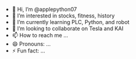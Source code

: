 - 👋 Hi, I’m @applepython07
- 👀 I’m interested in stocks, fitness, history
- 🌱 I’m currently learning PLC, Python, and robot
- 💞️ I’m looking to collaborate on Tesla and KAI
- 📫 How to reach me ...
- 😄 Pronouns: ...
- ⚡ Fun fact: ...

<!---
applepython07/applepython07 is a ✨ special ✨ repository because its `README.md` (this file) appears on your GitHub profile.
You can click the Preview link to take a look at your changes.
--->
